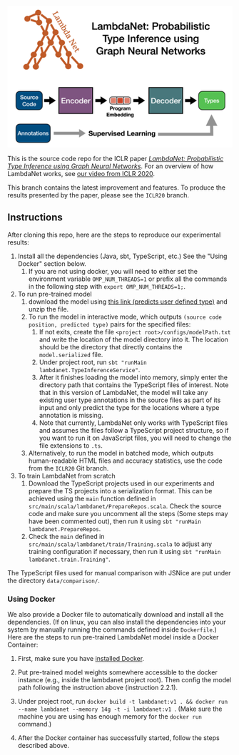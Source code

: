 <img src="images/Header.png" width="800" alt="LambdaNet Header"/>

This is the source code repo for the ICLR paper [*LambdaNet: Probabilistic Type Inference using Graph Neural Networks*](https://openreview.net/forum?id=Hkx6hANtwH). For an overview of how LambdaNet works, see [our video from ICLR 2020](https://iclr.cc/virtual_2020/poster_Hkx6hANtwH.html).

This branch contains the latest improvement and features. To produce the results presented by the paper, please see the `ICLR20` branch.

## Instructions
After cloning this repo, here are the steps to reproduce our experimental results:

 1. Install all the dependencies (Java, sbt, TypeScript, etc.) See the "Using Docker" section below.
    1. If you are not using docker, you will need to either set the environment variable `OMP_NUM_THREADS=1` or prefix all the commands in the following step with `export OMP_NUM_THREADS=1;`.
 2. To run pre-trained model
    1. download the model using [this link (predicts user defined type)](https://drive.google.com/file/d/13guFN8sDxPCqK_iWvgn3_4uQah5HlH34/view?usp=sharing) and unzip the file. 
    2. To run the model in interactive mode, which outputs `(source code position, predicted type)` pairs for the specified files:
        1. If not exits, create the file `<project root>/configs/modelPath.txt` and write the location of the model directory into it. The location should be the directory that directly contains the `model.serialized` file.
        2. Under project root, run `sbt "runMain lambdanet.TypeInferenceService"`.
        3. After it finishes loading the model into memory, simply enter the directory path that contains the TypeScript files of interest. Note that in this version of LambdaNet, the model will take any existing user type annotations in the source files as part of its input and only predict the type for the locations where a type annotation is missing.
        4. Note that currently, LambdaNet only works with TypeScript files and assumes the files follow a TypeScript project structure, so if you want to run it on JavaScript files, you will need to change the file extensions to `.ts`.
    3. Alternatively, to run the model in batched mode, which outputs human-readable HTML files and accuracy statistics, use the code from the `ICLR20` Git branch.
 3. To train LambdaNet from scratch 
    1. Download the TypeScript projects used in our experiments and prepare the TS projects into a serialization format. This can be achieved using the `main` function defined in `src/main/scala/lambdanet/PrepareRepos.scala`. Check the source code and make sure you uncomment all the steps (Some steps may have been commented out), then run it using `sbt "runMain lambdanet.PrepareRepos`.
    3. Check the `main` defined in `src/main/scala/lambdanet/train/Training.scala` to adjust any training configuration if necessary, then run it using `sbt "runMain lambdanet.train.Training"`.

The TypeScript files used for manual comparison with JSNice are put under the directory `data/comparison/`.


### Using Docker
We also provide a Docker file to automatically download and install all the dependencies. (If on linux, you can also install the dependencies into your system by manually running the commands defined inside `Dockerfile`.) Here are the steps to run pre-trained LambdaNet model inside a Docker Container: 

  1. First, make sure you have [installed Docker](https://www.docker.com/get-started).
  
  2. Put pre-trained model weights somewhere accessible to the docker instance (e.g., inside the lambdanet project root). Then config the model path following the instruction above (instruction 2.2.1).
   
  3. Under project root, run `docker build -t lambdanet:v1 .
  && docker run --name lambdanet --memory 14g -t -i lambdanet:v1 `. (Make sure the machine you are using has enough memory for the `docker run` command.)

  4. After the Docker container has successfully started, follow the steps described above.
  
